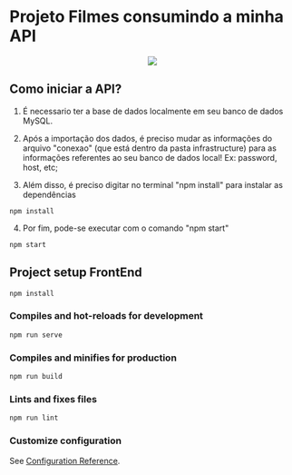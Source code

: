 # Projeto Filmes consumindo a minha API
<div align="center">
  <img src="https://user-images.githubusercontent.com/78919447/148137797-0a2dc9f6-2925-4052-a3cc-61edd202818d.gif">
 </div>

## Como iniciar a API?
1) É necessario ter a base de dados localmente em seu banco de dados MySQL.

2) Após a importação dos dados, é preciso mudar as informações do arquivo "conexao" (que está dentro da pasta infrastructure) para
as informações referentes ao seu banco de dados local! Ex: password, host, etc;

3) Além disso, é preciso digitar no terminal "npm install" para instalar as dependências
```
npm install
```
4) Por fim, pode-se executar com o comando "npm start"
```
npm start
```


## Project setup FrontEnd
```
npm install
```

### Compiles and hot-reloads for development
```
npm run serve
```

### Compiles and minifies for production
```
npm run build
```

### Lints and fixes files
```
npm run lint
```

### Customize configuration
See [Configuration Reference](https://cli.vuejs.org/config/).
